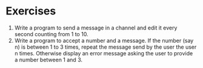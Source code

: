 # Exercises

1. Write a program to send a message in a channel and edit it every second counting from 1 to 10. 
2. Write a program to accept a number and a message. If the number \(say n\) is between 1 to 3 times, repeat the message send by the user the user n times. Otherwise display an error message asking the user to provide a number between 1 and 3.

